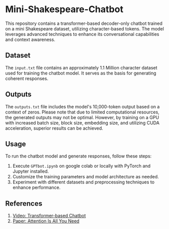 # Mini-Shakespeare-Chatbot

This repository contains a transformer-based decoder-only chatbot trained on a mini Shakespeare dataset, utilizing character-based tokens. The model leverages advanced techniques to enhance its conversational capabilities and context awareness.

## Dataset
The `input.txt` file contains an approximately 1.1 Million character dataset used for training the chatbot model. It serves as the basis for generating coherent responses.

## Outputs
The `outputs.txt` file includes the model's 10,000-token output based on a context of zeros. Please note that due to limited computational resources, the generated outputs may not be optimal. However, by training on a GPU with increased batch size, block size, embedding size, and utilizing CUDA acceleration, superior results can be achieved.

## Usage
To run the chatbot model and generate responses, follow these steps:
1. Execute ``GPTbot.ipynb`` on google colab or locally with PyTorch and Jupyter installed.
2. Customize the training parameters and model architecture as needed.
3. Experiment with different datasets and preprocessing techniques to enhance performance.

## References
1. [Video: Transformer-based Chatbot](https://youtu.be/kCc8FmEb1nY)
2. [Paper: Attention Is All You Need](https://arxiv.org/abs/1706.03762)
